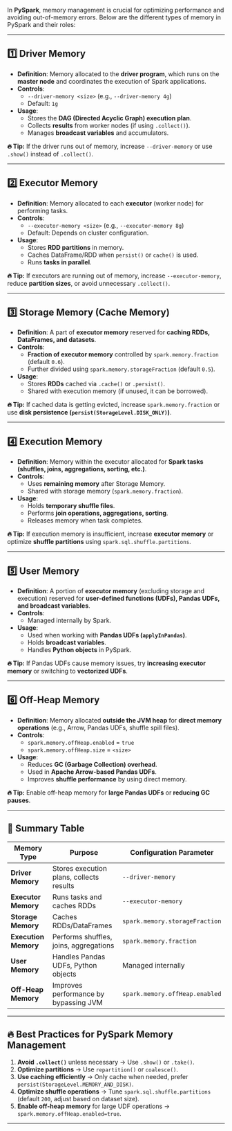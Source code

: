 In **PySpark**, memory management is crucial for optimizing performance and avoiding out-of-memory errors. Below are the different types of memory in PySpark and their roles:

---

## **1️⃣ Driver Memory**
- **Definition**: Memory allocated to the **driver program**, which runs on the **master node** and coordinates the execution of Spark applications.
- **Controls**:
  - `--driver-memory <size>` (e.g., `--driver-memory 4g`)
  - Default: `1g`
- **Usage**:
  - Stores the **DAG (Directed Acyclic Graph) execution plan**.
  - Collects **results** from worker nodes (if using `.collect()`).
  - Manages **broadcast variables** and accumulators.

**🔥 Tip:** If the driver runs out of memory, increase `--driver-memory` or use `.show()` instead of `.collect()`.

---

## **2️⃣ Executor Memory**
- **Definition**: Memory allocated to each **executor** (worker node) for performing tasks.
- **Controls**:
  - `--executor-memory <size>` (e.g., `--executor-memory 8g`)
  - Default: Depends on cluster configuration.
- **Usage**:
  - Stores **RDD partitions** in memory.
  - Caches DataFrame/RDD when `persist()` or `cache()` is used.
  - Runs **tasks in parallel**.

**🔥 Tip:** If executors are running out of memory, increase `--executor-memory`, reduce **partition sizes**, or avoid unnecessary `.collect()`.

---

## **3️⃣ Storage Memory (Cache Memory)**
- **Definition**: A part of **executor memory** reserved for **caching RDDs, DataFrames, and datasets**.
- **Controls**:
  - **Fraction of executor memory** controlled by `spark.memory.fraction` (default `0.6`).
  - Further divided using `spark.memory.storageFraction` (default `0.5`).
- **Usage**:
  - Stores **RDDs** cached via `.cache()` or `.persist()`.
  - Shared with execution memory (if unused, it can be borrowed).

**🔥 Tip:** If cached data is getting evicted, increase `spark.memory.fraction` or use **disk persistence (`persist(StorageLevel.DISK_ONLY)`)**.

---

## **4️⃣ Execution Memory**
- **Definition**: Memory within the executor allocated for **Spark tasks (shuffles, joins, aggregations, sorting, etc.)**.
- **Controls**:
  - Uses **remaining memory** after Storage Memory.
  - Shared with storage memory (`spark.memory.fraction`).
- **Usage**:
  - Holds **temporary shuffle files**.
  - Performs **join operations, aggregations, sorting**.
  - Releases memory when task completes.

**🔥 Tip:** If execution memory is insufficient, increase **executor memory** or optimize **shuffle partitions** using `spark.sql.shuffle.partitions`.

---

## **5️⃣ User Memory**
- **Definition**: A portion of **executor memory** (excluding storage and execution) reserved for **user-defined functions (UDFs), Pandas UDFs, and broadcast variables**.
- **Controls**:
  - Managed internally by Spark.
- **Usage**:
  - Used when working with **Pandas UDFs (`applyInPandas`)**.
  - Holds **broadcast variables**.
  - Handles **Python objects** in PySpark.

**🔥 Tip:** If Pandas UDFs cause memory issues, try **increasing executor memory** or switching to **vectorized UDFs**.

---

## **6️⃣ Off-Heap Memory**
- **Definition**: Memory allocated **outside the JVM heap** for **direct memory operations** (e.g., Arrow, Pandas UDFs, shuffle spill files).
- **Controls**:
  - `spark.memory.offHeap.enabled` = `true`
  - `spark.memory.offHeap.size` = `<size>`
- **Usage**:
  - Reduces **GC (Garbage Collection) overhead**.
  - Used in **Apache Arrow-based Pandas UDFs**.
  - Improves **shuffle performance** by using direct memory.

**🔥 Tip:** Enable off-heap memory for **large Pandas UDFs** or **reducing GC pauses**.

---

## **📌 Summary Table**
| Memory Type         | Purpose                                      | Configuration Parameter  |
|---------------------|----------------------------------------------|--------------------------|
| **Driver Memory**   | Stores execution plans, collects results | `--driver-memory` |
| **Executor Memory** | Runs tasks and caches RDDs | `--executor-memory` |
| **Storage Memory**  | Caches RDDs/DataFrames | `spark.memory.storageFraction` |
| **Execution Memory** | Performs shuffles, joins, aggregations | `spark.memory.fraction` |
| **User Memory** | Handles Pandas UDFs, Python objects | Managed internally |
| **Off-Heap Memory** | Improves performance by bypassing JVM | `spark.memory.offHeap.enabled` |

---

## **🔥 Best Practices for PySpark Memory Management**
1. **Avoid `.collect()`** unless necessary → Use `.show()` or `.take()`.
2. **Optimize partitions** → Use `repartition()` or `coalesce()`.
3. **Use caching efficiently** → Only cache when needed, prefer `persist(StorageLevel.MEMORY_AND_DISK)`.
4. **Optimize shuffle operations** → Tune `spark.sql.shuffle.partitions` (default `200`, adjust based on dataset size).
5. **Enable off-heap memory** for large UDF operations → `spark.memory.offHeap.enabled=true`.

---

